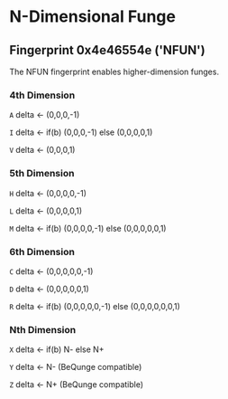 # N-Dimensional Funge

## Fingerprint 0x4e46554e ('NFUN')
The NFUN fingerprint enables higher-dimension funges.

### 4th Dimension
`A` delta <- (0,0,0,-1)

`I` delta <- if(b) (0,0,0,-1) else (0,0,0,0,1)

`V` delta <- (0,0,0,1)

### 5th Dimension
`H` delta <- (0,0,0,0,-1)

`L` delta <- (0,0,0,0,1)

`M` delta <- if(b) (0,0,0,0,-1) else (0,0,0,0,0,1)

### 6th Dimension
`C` delta <- (0,0,0,0,0,-1)

`D` delta <- (0,0,0,0,0,1)

`R` delta <- if(b) (0,0,0,0,0,-1) else (0,0,0,0,0,0,1)

### Nth Dimension
`X` delta <- if(b) N- else N+

`Y` delta <- N- (BeQunge compatible)

`Z` delta <- N+ (BeQunge compatible)
